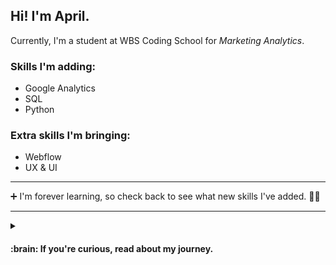## Hi! I'm April. 
Currently, I'm a student at WBS Coding School for *Marketing Analytics*.

### Skills I'm adding: 
- Google Analytics
- SQL
- Python

### Extra skills I'm bringing:
- Webflow
- UX & UI

- - -

 ➕ I'm forever learning, so check back to see what new skills I've added. :woman_technologist:

- - -

<details>
<summary><h4> :brain: If you're curious, read about my journey.</summary>

Making my way through my first two bootcamps: UX & UI with CareerFoundry, I was surprised to find it all kind of conceptually... easy? As I considered this, I had a small epiphany: of course! A coffee shop bar is an interface.

UX felt familiar because as a Start-up Consultant and Manager for high end coffee shops, I had spent over a decade 🔹building and maintaining structures🔹 that keep customers caffeinated, employees happy and bosses making money. 

A melding of 🔹business and marketing instinct with a systems thinking approach🔹.
 
But while designing, there was one thing I couldn't keep from creeping in to my mind: what about the developers? How would they feel about my designs?

And since I find practical information ever so exciting, I started learning Webflow. 

As I got deeper in to Webflow, learning about proper class naming and how not to deep stack, I realized that I really enjoyed structuring information. 

When my Career Coach mentioned that the way I spoke about projects reminds her of her Growth Hacker friends, we did some research and found Marketing Analytics. I signed up for the boot camp and am now on my way.

That's my journey so far: 🔹not typical, but practical🔹.
